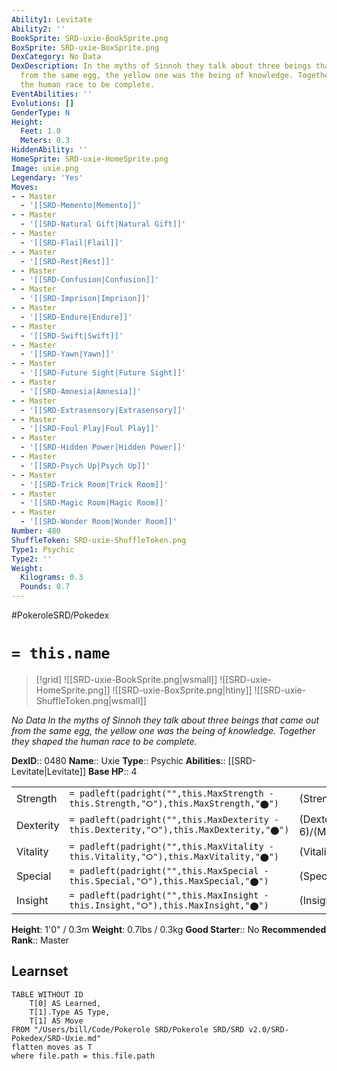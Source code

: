 ```yaml
---
Ability1: Levitate
Ability2: ''
BookSprite: SRD-uxie-BookSprite.png
BoxSprite: SRD-uxie-BoxSprite.png
DexCategory: No Data
DexDescription: In the myths of Sinnoh they talk about three beings that came out
  from the same egg, the yellow one was the being of knowledge. Together they shaped
  the human race to be complete.
EventAbilities: ''
Evolutions: []
GenderType: N
Height:
  Feet: 1.0
  Meters: 0.3
HiddenAbility: ''
HomeSprite: SRD-uxie-HomeSprite.png
Image: uxie.png
Legendary: 'Yes'
Moves:
- - Master
  - '[[SRD-Memento|Memento]]'
- - Master
  - '[[SRD-Natural Gift|Natural Gift]]'
- - Master
  - '[[SRD-Flail|Flail]]'
- - Master
  - '[[SRD-Rest|Rest]]'
- - Master
  - '[[SRD-Confusion|Confusion]]'
- - Master
  - '[[SRD-Imprison|Imprison]]'
- - Master
  - '[[SRD-Endure|Endure]]'
- - Master
  - '[[SRD-Swift|Swift]]'
- - Master
  - '[[SRD-Yawn|Yawn]]'
- - Master
  - '[[SRD-Future Sight|Future Sight]]'
- - Master
  - '[[SRD-Amnesia|Amnesia]]'
- - Master
  - '[[SRD-Extrasensory|Extrasensory]]'
- - Master
  - '[[SRD-Foul Play|Foul Play]]'
- - Master
  - '[[SRD-Hidden Power|Hidden Power]]'
- - Master
  - '[[SRD-Psych Up|Psych Up]]'
- - Master
  - '[[SRD-Trick Room|Trick Room]]'
- - Master
  - '[[SRD-Magic Room|Magic Room]]'
- - Master
  - '[[SRD-Wonder Room|Wonder Room]]'
Number: 480
ShuffleToken: SRD-uxie-ShuffleToken.png
Type1: Psychic
Type2: ''
Weight:
  Kilograms: 0.3
  Pounds: 0.7
---
```


#PokeroleSRD/Pokedex

# `= this.name`

> [!grid]
> ![[SRD-uxie-BookSprite.png|wsmall]]
> ![[SRD-uxie-HomeSprite.png]]
> ![[SRD-uxie-BoxSprite.png|htiny]]
> ![[SRD-uxie-ShuffleToken.png|wsmall]]


*No Data*
*In the myths of Sinnoh they talk about three beings that came out from the same egg, the yellow one was the being of knowledge. Together they shaped the human race to be complete.*

**DexID**:: 0480
**Name**:: Uxie
**Type**:: Psychic
**Abilities**:: [[SRD-Levitate|Levitate]]
**Base HP**:: 4

|           |                                                                                        |                                          |
| --------- | -------------------------------------------------------------------------------------- | ---------------------------------------- |
| Strength  | `= padleft(padright("",this.MaxStrength - this.Strength,"⭘"),this.MaxStrength,"⬤")`    | (Strength::5)/(MaxStrength::5)   |
| Dexterity | `= padleft(padright("",this.MaxDexterity - this.Dexterity,"⭘"),this.MaxDexterity,"⬤")` | (Dexterity:: 6)/(MaxDexterity::6) |
| Vitality  | `= padleft(padright("",this.MaxVitality - this.Vitality,"⭘"),this.MaxVitality,"⬤")`    | (Vitality::7)/(MaxVitality::7)   |
| Special   | `= padleft(padright("",this.MaxSpecial - this.Special,"⭘"),this.MaxSpecial,"⬤")`       | (Special::5)/(MaxSpecial::5)     |
| Insight   | `= padleft(padright("",this.MaxInsight - this.Insight,"⭘"),this.MaxInsight,"⬤")`       | (Insight::7)/(MaxInsight::7)     |

**Height**: 1'0" / 0.3m
**Weight**: 0.7lbs / 0.3kg
**Good Starter**:: No
**Recommended Rank**:: Master

## Learnset

```dataview
TABLE WITHOUT ID
    T[0] AS Learned,
    T[1].Type AS Type,
    T[1] AS Move
FROM "/Users/bill/Code/Pokerole SRD/Pokerole SRD/SRD v2.0/SRD-Pokedex/SRD-Uxie.md"
flatten moves as T
where file.path = this.file.path
```
